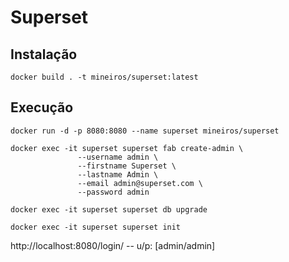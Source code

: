 # Superset
## Instalação
`docker build . -t mineiros/superset:latest`
## Execução
```
docker run -d -p 8080:8080 --name superset mineiros/superset

docker exec -it superset superset fab create-admin \
               --username admin \
               --firstname Superset \
               --lastname Admin \
               --email admin@superset.com \
               --password admin

docker exec -it superset superset db upgrade

docker exec -it superset superset init
```

http://localhost:8080/login/ -- u/p: [admin/admin]
